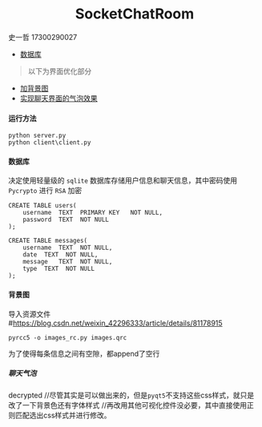 # <center>SocketChatRoom</center>

<right>史一哲 17300290027</right>

- [数据库](#数据库)

> 以下为界面优化部分
- [加背景图](#背景图)
- [实现聊天界面的气泡效果](#聊天气泡)

#### 运行方法

```
python server.py
python client\client.py
```




#### 数据库
决定使用轻量级的 `sqlite` 数据库存储用户信息和聊天信息，其中密码使用 `Pycrypto` 进行 `RSA` 加密

```
CREATE TABLE users(
    username  TEXT  PRIMARY KEY   NOT NULL,
    password  TEXT  NOT NULL
);

CREATE TABLE messages(
    username  TEXT  NOT NULL,
    date  TEXT  NOT NULL,
    message   TEXT  NOT NULL,
    type  TEXT  NOT NULL
);
```
#### 背景图
导入资源文件 #https://blog.csdn.net/weixin_42296333/article/details/81178915
```
pyrcc5 -o images_rc.py images.qrc
```
为了使得每条信息之间有空隙，都append了空行
##### 聊天气泡
decrypted
//尽管其实是可以做出来的，但是`pyqt5`不支持这些css样式，就只是改了一下背景色还有字体样式
//再改用其他可视化控件没必要，其中直接使用正则匹配选出css样式并进行修改。